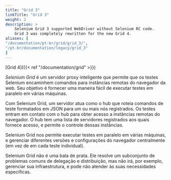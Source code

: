 ```yaml
---
title: "Grid 3"
linkTitle: "Grid 3"
weight: 2
description: >
    Selenium Grid 3 supported WebDriver without Selenium RC code.
    Grid 3 was completely rewritten for the new Grid 4.
aliases: [
"/documentation/pt-br/grid/grid_3/",
"/pt-br/documentation/legacy/grid_3"
]
---
```


[Grid 4]({{< ref "/documentation/grid" >}})

_Selenium Grid_ é um servidor proxy inteligente
que permite que os testes Selenium encaminhem comandos para instâncias remotas do navegador da web.
Seu objetivo é fornecer uma maneira fácil de executar testes em paralelo em várias máquinas.

Com Selenium Grid,
um servidor atua como o hub que roteia comandos de teste formatados em JSON
para um ou mais nós registrados.
Os testes entram em contato com o hub para obter acesso a instâncias remotas do navegador.
O hub tem uma lista de servidores registrados aos quais fornece acesso,
e permite o controle dessas instâncias.

Selenium Grid nos permite executar testes em paralelo em várias máquinas,
e gerenciar diferentes versões e configurações do navegador centralmente
(em vez de em cada teste individual).

Selenium Grid não é uma bala de prata.
Ele resolve um subconjunto de problemas comuns de delegação e distribuição,
mas não irá, por exemplo, gerenciar sua infraestrutura,
e pode não atender às suas necessidades específicas.

